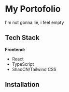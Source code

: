# My Portofolio

I'm not gonna lie, i feel empty

## Tech Stack

**Frontend:**
- React
- TypeScript
- ShadCN/Tailwind CSS 

## Installation

